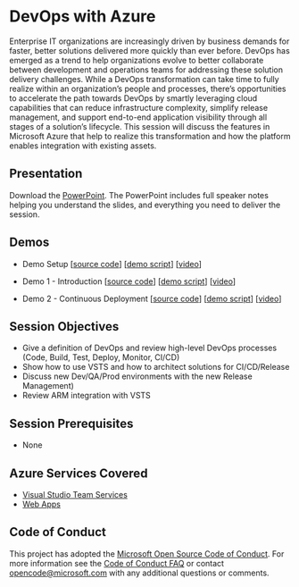 # DevOps with Azure
Enterprise IT organizations are increasingly driven by business demands for faster, better solutions delivered more quickly than ever before.  DevOps has emerged as a trend to help organizations evolve to better collaborate between development and operations teams for addressing these solution delivery challenges.  While a DevOps transformation can take time to fully realize within an organization’s people and processes, there’s opportunities to accelerate the path towards DevOps by smartly leveraging cloud capabilities that can reduce infrastructure complexity, simplify release management, and support end-to-end application visibility through all stages of a solution’s lifecycle.  This session will discuss the features in Microsoft Azure that help to realize this transformation and how the platform enables integration with existing assets.

## Presentation
Download the [PowerPoint](https://github.com/GSIAzureCOE/DevOps/blob/master/DevOps%20with%20Azure.pptx).
The PowerPoint includes full speaker notes helping you understand the slides, and everything you need to deliver the session.
    
## Demos
* Demo Setup
[[source code](https://github.com/GSIAzureCOE/DevOps/tree/master/Demos/Code)]
[[demo script](https://github.com/GSIAzureCOE/DevOps/tree/master/Demos/Code)]
[[video](https://gsiazurecoecontent.blob.core.windows.net/devops-in-azure/0_Demo_DevOps_Setup.mp4)]

* Demo 1 - Introduction
[[source code](https://github.com/GSIAzureCOE/DevOps/tree/master/Demos/1_Intro)]
[[demo script](https://github.com/GSIAzureCOE/DevOps/tree/master/Demos/1_Intro)]
[[video](https://gsiazurecoecontent.blob.core.windows.net/devops-in-azure/1_Demo_DevOps_Intro.mp4)]

* Demo 2 - Continuous Deployment
[[source code](https://github.com/GSIAzureCOE/DevOps/tree/master/Demos/2_ContinuousDeploy)]
[[demo script](https://github.com/GSIAzureCOE/DevOps/tree/master/Demos/2_ContinuousDeploy)]
[[video](https://gsiazurecoecontent.blob.core.windows.net/devops-in-azure/2_Demo_DevOps_ContinuousDeploySlots.mp4)]

## Session Objectives
* Give a definition of DevOps and review high-level DevOps processes (Code, Build, Test, Deploy, Monitor, CI/CD)
* Show how to use VSTS and how to architect solutions for CI/CD/Release
* Discuss new Dev/QA/Prod environments with the new Release Management)
* Review ARM integration with VSTS

## Session Prerequisites
* None

## Azure Services Covered
* [Visual Studio Team Services](https://www.visualstudio.com/products/visual-studio-team-services-vs)
* [Web Apps](https://azure.microsoft.com/en-us/documentation/services/app-service/web/)

## Code of Conduct
This project has adopted the [Microsoft Open Source Code of Conduct](https://opensource.microsoft.com/codeofconduct/). For more information see the [Code of Conduct FAQ](https://opensource.microsoft.com/codeofconduct/faq/) or contact [opencode@microsoft.com](mailto:opencode@microsoft.com) with any additional questions or comments.

